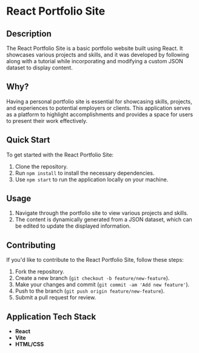 # React Portfolio Site

## Description
The React Portfolio Site is a basic portfolio website built using React. It showcases various projects and skills, and it was developed by following along with a tutorial while incorporating and modifying a custom JSON dataset to display content.

## Why?
Having a personal portfolio site is essential for showcasing skills, projects, and experiences to potential employers or clients. This application serves as a platform to highlight accomplishments and provides a space for users to present their work effectively.

## Quick Start
To get started with the React Portfolio Site:
1. Clone the repository.
2. Run `npm install` to install the necessary dependencies.
3. Use `npm start` to run the application locally on your machine.

## Usage
1. Navigate through the portfolio site to view various projects and skills.
2. The content is dynamically generated from a JSON dataset, which can be edited to update the displayed information.

## Contributing
If you'd like to contribute to the React Portfolio Site, follow these steps:
1. Fork the repository.
2. Create a new branch (`git checkout -b feature/new-feature`).
3. Make your changes and commit (`git commit -am 'Add new feature'`).
4. Push to the branch (`git push origin feature/new-feature`).
5. Submit a pull request for review.

## Application Tech Stack
- **React**
- **Vite**
- **HTML/CSS**

